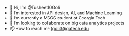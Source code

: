 - 👋 Hi, I’m @Tusheet10Goli
- 👀 I’m interested in API design, AI, and Machine Learning
- 🌱 I’m currently a MSCS student at Georgia Tech
- 💞️ I’m looking to collaborate on big data analytics projects
- 📫 How to reach me tgoli3@gatech.edu

<!---
Tusheet10Goli/Tusheet10Goli is a ✨ special ✨ repository because its `README.md` (this file) appears on your GitHub profile.
You can click the Preview link to take a look at your changes.
--->
